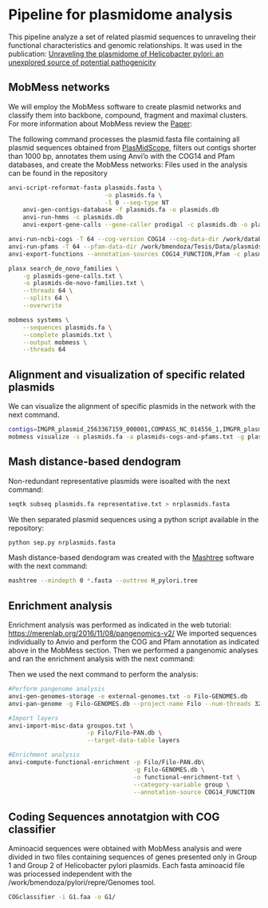 # Pipeline for plasmidome analysis
This pipeline analyze a set of related plasmid sequences to unraveling their functional characteristics and genomic relationships. It was used in the publication: [Unraveling the plasmidome of Helicobacter pylori: an unexplored source of potential pathogenicity](https://www.biorxiv.org/content/10.1101/2025.01.06.631533v1)

## MobMess networks
We will employ the MobMess software to create plasmid networks and classify them into backbone, compound, fragment and maximal clusters. For more information about MobMess review the [Paper](https://www.nature.com/articles/s41564-024-01610-3):

The following command processes the plasmid.fasta file containing all plasmid sequences obtained from [PlasMidScope](https://plasmid.deepomics.org/database/plasmid), filters out contigs shorter than 1000 bp, annotates them using Anvi’o with the COG14 and Pfam databases, and create the MobMess networks: 
Files used in the analysis can be found in the repository
```bash
anvi-script-reformat-fasta plasmids.fasta \
                           -o plasmids.fa \
                           -l 0 --seq-type NT
    anvi-gen-contigs-database -f plasmids.fa -o plasmids.db
    anvi-run-hmms -c plasmids.db
    anvi-export-gene-calls --gene-caller prodigal -c plasmids.db -o plasmids-gene-calls.txt

anvi-run-ncbi-cogs -T 64 --cog-version COG14 --cog-data-dir /work/databases/anvio/COG_2014 -c plasmids.db
anvi-run-pfams -T 64 --pfam-data-dir /work/bmendoza/Tesis/Data/plasmids/anvio/Pfam_v32 -c plasmids.db
anvi-export-functions --annotation-sources COG14_FUNCTION,Pfam -c plasmids.db -o plasmids-cogs-and-pfams.txt

plasx search_de_novo_families \
    -g plasmids-gene-calls.txt \
    -o plasmids-de-novo-families.txt \
    --threads 64 \
    --splits 64 \
    --overwrite

mobmess systems \
    --sequences plasmids.fa \
    --complete plasmids.txt \
    --output mobmess \
    --threads 64

```
## Alignment and visualization of specific related plasmids
We can visualize the alignment of specific plasmids in the network with the next command. 

```bash
contigs=IMGPR_plasmid_2563367159_000001,COMPASS_NC_014556_1,IMGPR_plasmid_2617271162_000001,IMGPR_plasmid_2619619205_000001,COMPASS_NC_019561_1,IMGPR_plasmid_2619619172_000001
mobmess visualize -s plasmids.fa -a plasmids-cogs-and-pfams.txt -g plasmids-gene-calls.txt -o figura/ -T 32 --contigs $contigs --align-blocks-height 1

```

## Mash distance-based dendogram 
Non-redundant representative plasmids were isoalted with the next command: 

```bash
seqtk subseq plasmids.fa representative.txt > nrplasmids.fasta
```
We then separated plasmid sequences using a python script available in the repository:
```bash
python sep.py nrplasmids.fasta
```
Mash distance-based dendogram was created with the [Mashtree](https://github.com/lskatz/mashtree) software with the next command:
```bash
mashtree --mindepth 0 *.fasta --outtree H_pylori.tree
```
## Enrichment analysis
Enrichment analysis was performed as indicated in the web tutorial: https://merenlab.org/2016/11/08/pangenomics-v2/
We imported sequences individually to Anvio and perform the COG and Pfam annotation as indicated above in the MobMess section. Then we performed a pangenomic analyses and ran the enrichment analysis with the next command: 

Then we used the next command to perform the analysis:
```bash
#Perform pangenome analysis
anvi-gen-genomes-storage -e external-genomes.txt -o Filo-GENOMES.db 
anvi-pan-genome -g Filo-GENOMES.db --project-name Filo --num-threads 32 

#Import layers
anvi-import-misc-data groupos.txt \
                      -p Filo/Filo-PAN.db \
                      --target-data-table layers

#Enrichment analysis
anvi-compute-functional-enrichment -p Filo/Filo-PAN.db\
                                   -g Filo-GENOMES.db \
                                   -o functional-enrichment-txt \
                                   --category-variable group \
                                   --annotation-source COG14_FUNCTION
```
## Coding Sequences annotatgion with COG classifier
Aminoacid sequences were obtained with MobMess analysis and were divided in two files containing sequences of genes presented only in Group 1 and Group 2 of Helicobacter pylori plasmids.
Each fasta aminoacid file was priocessed independent with the /work/bmendoza/pylori/repre/Genomes tool. 

```bash
COGclassifier -i G1.faa -o G1/
```
